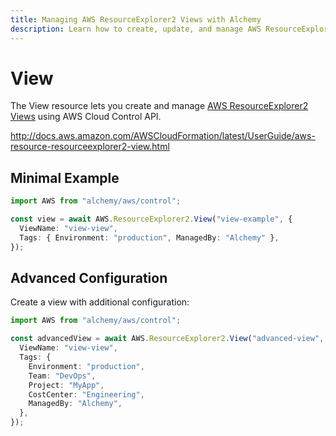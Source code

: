 ```yaml
---
title: Managing AWS ResourceExplorer2 Views with Alchemy
description: Learn how to create, update, and manage AWS ResourceExplorer2 Views using Alchemy Cloud Control.
---
```


# View

The View resource lets you create and manage [AWS ResourceExplorer2 Views](https://docs.aws.amazon.com/resourceexplorer2/latest/userguide/) using AWS Cloud Control API.

http://docs.aws.amazon.com/AWSCloudFormation/latest/UserGuide/aws-resource-resourceexplorer2-view.html

## Minimal Example

```ts
import AWS from "alchemy/aws/control";

const view = await AWS.ResourceExplorer2.View("view-example", {
  ViewName: "view-view",
  Tags: { Environment: "production", ManagedBy: "Alchemy" },
});
```

## Advanced Configuration

Create a view with additional configuration:

```ts
import AWS from "alchemy/aws/control";

const advancedView = await AWS.ResourceExplorer2.View("advanced-view", {
  ViewName: "view-view",
  Tags: {
    Environment: "production",
    Team: "DevOps",
    Project: "MyApp",
    CostCenter: "Engineering",
    ManagedBy: "Alchemy",
  },
});
```

